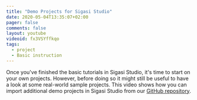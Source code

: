 ```yaml
---
title: "Demo Projects for Sigasi Studio"
date: 2020-05-04T13:35:07+02:00
pager: false
comments: false
layout: youtube
videoid: fx3VSYffkqo
tags:
  - project
  - Basic instruction
---
```


Once you've finished the basic tutorials in Sigasi Studio, it's time to start on your own projects. However, before doing so it might still be useful to have a look at some real-world sample projects. This video shows how you can import additional demo projects in Sigasi Studio from our [GitHub repository](https://github.com/sigasi/sigasi_demos).
